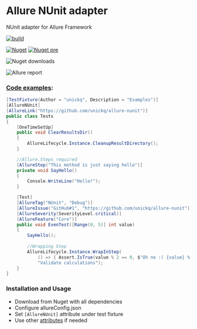 # Allure NUnit adapter
NUnit adapter for Allure Framework 

[![build](https://github.com/unickq/allure-nunit/actions/workflows/dotnet.yml/badge.svg?branch=refactoring)](https://github.com/unickq/allure-nunit/actions/workflows/dotnet.yml)

[![Nuget](https://img.shields.io/nuget/v/nunit.allure?label=nuget&style=flat)](https://www.nuget.org/packages/NUnit.Allure)
[![Nuget pre](https://img.shields.io/nuget/vpre/nunit.allure?label=nuget%20pre&style=flat)](https://www.nuget.org/packages/NUnit.Allure)

![Nuget downloads](https://img.shields.io/nuget/dt/nunit.allure?label=downloads&style=flat)



![Allure report](https://raw.githubusercontent.com/unickq/allure-nunit/master/AllureScreen.png)


### [Code examples](https://github.com/unickq/allure-nunit/tree/master/src/allure-nunit-tests):

```cs
[TestFixture(Author = "unickq", Description = "Examples")]
[AllureNUnit]
[AllureLink("https://github.com/unickq/allure-nunit")]
public class Tests
{
    [OneTimeSetUp]
    public void ClearResultsDir()
    {
        AllureLifecycle.Instance.CleanupResultDirectory();
    }

    //Allure.Steps required
    [AllureStep("This method is just saying hello")]
    private void SayHello()
    {
        Console.WriteLine("Hello!");
    }

    [Test]
    [AllureTag("NUnit", "Debug")]
    [AllureIssue("GitHub#1", "https://github.com/unickq/allure-nunit")]
    [AllureSeverity(SeverityLevel.critical)]
    [AllureFeature("Core")]
    public void EvenTest([Range(0, 5)] int value)
    {
        SayHello();
            
        //Wrapping Step
        AllureLifecycle.Instance.WrapInStep(
            () => { Assert.IsTrue(value % 2 == 0, $"Oh no :( {value} % 2 = {value % 2}"); },
            "Validate calculations");
    }
}
```

### Installation and Usage
- Download from Nuget with all dependencies
- Configure allureConfig.json
- Set `[AllureNUnit]` attribute under test fixture
- Use other [attributes](https://github.com/unickq/allure-nunit/wiki/Attributes) if needed